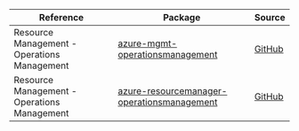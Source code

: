 | Reference | Package | Source |
|---|---|---|
|Resource Management - Operations Management|[azure-mgmt-operationsmanagement](https://repo1.maven.org/maven2/com/microsoft/azure/operationsmanagement/v2015_11_01_preview/azure-mgmt-operationsmanagement)|[GitHub](https://github.com/Azure/azure-sdk-for-java/blob/main/)|
|Resource Management - Operations Management|[azure-resourcemanager-operationsmanagement](https://repo1.maven.org/maven2/com/azure/resourcemanager/azure-resourcemanager-operationsmanagement)|[GitHub](https://github.com/Azure/azure-sdk-for-java/blob/main/sdk/operationsmanagement/azure-resourcemanager-operationsmanagement)|
